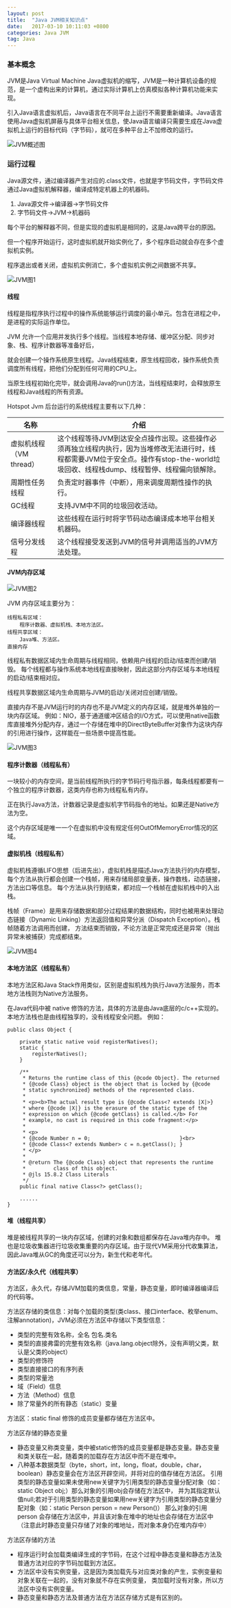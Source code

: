 ```yaml
---
layout: post
title:  "Java JVM相关知识点"
date:   2017-03-10 10:11:03 +0800
categories: Java JVM
tag: Java
---
```


### 基本概念

JVM是Java Virtual Machine Java虚拟机的缩写，JVM是一种计算机设备的规范，是一个虚构出来的计算机，通过实际计算机上仿真模拟各种计算机功能来实现。

引入Java语言虚拟机后，Java语言在不同平台上运行不需要重新编译。Java语言使用Java虚拟机屏蔽与具体平台相关信息，使Java语言编译只需要生成在Java虚拟机上运行的目标代码（字节码），就可在多种平台上不加修改的运行。

![JVM概述图](/images/posts/20191216/JVM.jpeg)<br>

### 运行过程

Java源文件，通过编译器产生对应的.class文件，也就是字节码文件，字节码文件通过Java虚拟机解释器，编译成特定机器上的机器码。

1. Java源文件->编译器->字节码文件
2. 字节码文件->JVM->机器码

每个平台的解释器不同，但是实现的虚拟机是相同的，这是Java跨平台的原因。

但一个程序开始运行，这时虚拟机就开始实例化了，多个程序启动就会存在多个虚拟机实例。

程序退出或者关闭，虚拟机实例消亡，多个虚拟机实例之间数据不共享。

![JVM图1](/images/posts/20191216/01.png)<br>

#### 线程

线程是指程序执行过程中的操作系统能够运行调度的最小单元。包含在进程之中，是进程的实际运作单位。

JVM 允许一个应用并发执行多个线程。当线程本地存储、缓冲区分配、同步对象、栈、程序计数器等准备好后，

就会创建一个操作系统原生线程。Java线程结束，原生线程回收，操作系统负责调度所有线程，把他们分配到任何可用的CPU上。

当原生线程初始化完毕，就会调用Java的run()方法，当线程结束时，会释放原生线程和Java线程的所有资源。

Hotspot Jvm 后台运行的系统线程主要有以下几种：

名称 | 介绍
---- | ----
虚拟机线程（VM thread） | 这个线程等待JVM到达安全点操作出现。这些操作必须再独立线程内执行，因为当堆修改无法进行时，线程都需要JVM位于安全点。操作有stop-the-world垃圾回收、线程栈dump、线程暂停、线程偏向锁解除。
周期性任务线程 | 负责定时器事件（中断），用来调度周期性操作的执行。
GC线程 | 支持JVM中不同的垃圾回收活动。
编译器线程 | 这些线程在运行时将字节码动态编译成本地平台相关机器码。
信号分发线程 | 这个线程接受发送到JVM的信号并调用适当的JVM方法处理。

#### JVM内存区域

![JVM图2](/images/posts/20191216/JVM内存.jpeg)<br>

JVM 内存区域主要分为：

    线程私有区域：
        程序计数器、虚拟机栈、本地方法区。
    线程共享区域：
        Java堆、方法区。
    直接内存
    
线程私有数据区域内生命周期与线程相同，依赖用户线程的启动/结束而创建/销毁。
每个线程都与操作系统本地线程直接映射，因此这部分内存区域与本地线程的启动/结束相对应。

线程共享数据区域内生命周期与JVM的启动/关闭对应创建/销毁。

直接内存不是JVM运行时的内存也不是JVM定义的内存区域，就是堆外单独的一块内存区域。
例如：NIO，基于通道缓冲区结合的I/O方式，可以使用native函数库直接堆外分配内存，通过一个存储在堆中的DirectByteBuffer对象作为这块内存的引用进行操作，这样能在一些场景中提高性能。

![JVM图3](/images/posts/20191216/02.png)<br>

#### 程序计数器（线程私有）

一块较小的内存空间，是当前线程所执行的字节码行号指示器，每条线程都要有一个独立的程序计数器，这类内存也称为线程私有内存。

正在执行Java方法，计数器记录是虚拟机字节码指令的地址。如果还是Native方法为空。

这个内存区域是唯一一个在虚拟机中没有规定任何OutOfMemoryError情况的区域。

#### 虚拟机栈（线程私有）

虚拟机栈遵循LIFO思想（后进先出），虚拟机栈是描述Java方法执行的内存模型，每个方法从执行都会创建一个栈帧，用来存储局部变量表，操作数栈，动态链接，方法出口等信息。
每个方法从执行到结束，都对应一个栈帧在虚拟机栈中的入出栈。

栈帧（Frame）是用来存储数据和部分过程结果的数据结构，同时也被用来处理动态链接（Dynamic Linking）方法返回值和异常分派（Dispatch Exception）。栈帧随着方法调用而创建，
方法结束而销毁，不论方法是正常完成还是异常（抛出异常未被捕获）完成都结束。

![JVM图4](/images/posts/20191216/03.png)<br>

#### 本地方法区（线程私有）

本地方法区和Java Stack作用类似，区别是虚拟机栈为执行Java方法服务，而本地方法栈则为Native方法服务。

在Java代码中被 native 修饰的方法，具体的方法是由Java底层的c/c++实现的。
本地方法栈也是由线程独享的，没有线程安全问题。 例如：
```$xslt
public class Object {

    private static native void registerNatives();
    static {
        registerNatives();
    }

    /**
     * Returns the runtime class of this {@code Object}. The returned
     * {@code Class} object is the object that is locked by {@code
     * static synchronized} methods of the represented class.
     *
     * <p><b>The actual result type is {@code Class<? extends |X|>}
     * where {@code |X|} is the erasure of the static type of the
     * expression on which {@code getClass} is called.</b> For
     * example, no cast is required in this code fragment:</p>
     *
     * <p>
     * {@code Number n = 0;                             }<br>
     * {@code Class<? extends Number> c = n.getClass(); }
     * </p>
     *
     * @return The {@code Class} object that represents the runtime
     *         class of this object.
     * @jls 15.8.2 Class Literals
     */
    public final native Class<?> getClass();

    ......
}
```

#### 堆（线程共享）

堆是被线程共享的一块内存区域，创建的对象和数组都保存在Java堆内存中。
堆也是垃圾收集器进行垃圾收集重要的内存区域。由于现代VM采用分代收集算法，
因此Java堆从GC的角度还可以分为，新生代和老年代。

#### 方法区/永久代（线程共享）

方法区，永久代，存储JVM加载的类信息，常量，静态变量，即时编译器编译后的代码等。

方法区存储的类信息：对每个加载的类型(类class、接口interface、枚举enum、注解annotation)，JVM必须在方法区中存储以下类型信息：

* 类型的完整有效名称，全名 包名.类名
* 类型的直接弗雷的完整有效名称（java.lang.object除外，没有声明父类，默认是父类的object）
* 类型的修饰符
* 类型直接接口的有序列表
* 类型的常量池
* 域（Field）信息
* 方法（Method）信息
* 除了常量外的所有静态（static）变量

方法区：static final 修饰的成员变量都存储在方法区中。

方法区存储的静态变量

* 静态变量又称类变量，类中被static修饰的成员变量都是静态变量。静态变量和类关联在一起，随着类的加载存在方法区中而不是在堆中。
* 八种基本数据类型（byte，short，int，long，float，double，char，boolean）静态变量会在方法区开辟空间，并将对应的值存储在方法区。
引用类型的静态变量如果未使用new关键字为引用类型的静态变量分配对象（如：static Object obj;）那么对象的引用obj会存储在方法区中，
并为其指定默认值null;若对于引用类型的静态变量如果用new关键字为引用类型的静态变量分配对象（如：static Person person = new Person()）
那么对象的引用person 会存储在方法区中，并且该对象在堆中的地址也会存储在方法区中（注意此时静态变量只存储了对象的堆地址，而对象本身仍在堆内存中）

方法区存储的方法

* 程序运行时会加载类编译生成的字节码，在这个过程中静态变量和静态方法及普通方法对应的字节码加载到方法区。
* 方法区中没有实例变量，这是因为类加载先与对应类对象的产生，实例变量和对象关联在一起的，没有对象就不存在实例变量，
类加载时没有对象，所以方法区中没有实例变量。
* 静态变量和静态方法及普通方法在方法区存储方式是有区别的。



